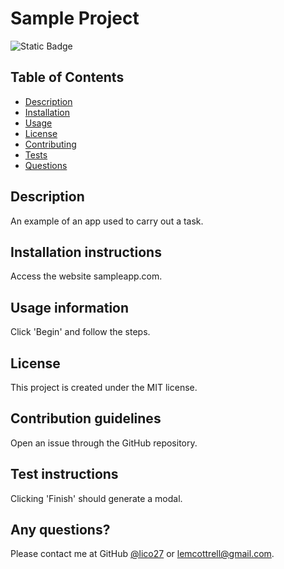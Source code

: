 # Sample Project

![Static Badge](https://img.shields.io/badge/license-MIT-brightgreen)

## Table of Contents
- [Description](#description)
- [Installation](#installation)
- [Usage](#usage)
- [License](#license)
- [Contributing](#contributing)
- [Tests](#tests)
- [Questions](#questions)

<a id="description"></a>
## Description
An example of an app used to carry out a task.

<a id="installation"></a>
## Installation instructions
Access the website sampleapp.com.

<a id="usage"></a>
## Usage information
Click 'Begin' and follow the steps.

<a id="license"></a>
## License
This project is created under the MIT license.

<a id="contributing"></a>
## Contribution guidelines
Open an issue through the GitHub repository.

<a id="tests"></a>
## Test instructions
Clicking 'Finish' should generate a modal.

<a id="questions"></a>
## Any questions?
Please contact me at GitHub [@lico27](https://github.com/lico27/)
or lemcottrell@gmail.com.

